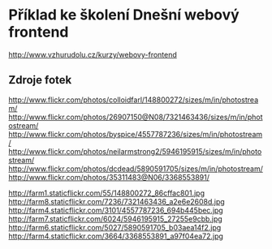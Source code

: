 Příklad ke školení Dnešní webový frontend
=========================================

http://www.vzhurudolu.cz/kurzy/webovy-frontend


Zdroje fotek
------------

http://www.flickr.com/photos/colloidfarl/148800272/sizes/m/in/photostream/
http://www.flickr.com/photos/26907150@N08/7321463436/sizes/m/in/photostream/
http://www.flickr.com/photos/byspice/4557787236/sizes/m/in/photostream/
http://www.flickr.com/photos/neilarmstrong2/5946195915/sizes/m/in/photostream/
http://www.flickr.com/photos/dcdead/5890591705/sizes/m/in/photostream/
http://www.flickr.com/photos/35311483@N06/3368553891/

http://farm1.staticflickr.com/55/148800272_86cffac801.jpg
http://farm8.staticflickr.com/7236/7321463436_a2e6e2608d.jpg
http://farm4.staticflickr.com/3101/4557787236_694b445bec.jpg
http://farm7.staticflickr.com/6024/5946195915_27255e9cbb.jpg
http://farm6.staticflickr.com/5027/5890591705_b03aea14f2.jpg
http://farm4.staticflickr.com/3664/3368553891_a97f04ea72.jpg


